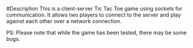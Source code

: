 #Description
This is a client-server Tic Tac Toe game using sockets for communication. 
It allows two players to connect to the server and play against each other over a network connection.

PS:
Please note that while the game has been tested, there may be some bugs.
